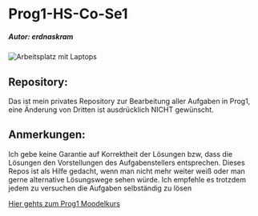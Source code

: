 <html lang="de">
    <div id="title">
        <h1>Prog1-HS-Co-Se1</h1>
        <h5>Autor: erdnaskram</h5>
    </div>
    <div class="inhalt_box">
            <img src="https://images.unsplash.com/photo-1519389950473-47ba0277781c?ixlib=rb-1.2.1&ixid=eyJhcHBfaWQiOjEyMDd9&auto=format&fit=crop&w=2250&q=80" alt="Arbeitsplatz mit Laptops">
            <h2>Repository:</h2>
            <p>Das ist mein privates Repository zur Bearbeitung aller Aufgaben in Prog1, 
            eine Änderung von Dritten ist ausdrücklich NICHT gewünscht.</p>
            <h2>Anmerkungen:</h2>
            <p>Ich gebe keine Garantie auf Korrektheit der Lösungen bzw, dass die Lösungen den Vorstellungen 
            des Aufgabenstellers entsprechen. Dieses Repos ist als Hilfe gedacht, wenn man nicht mehr weiter 
            weiß oder man gerne alternative Lösungswege sehen würde. Ich empfehle es trotzdem jedem zu versuchen die Aufgaben selbständig zu lösen
            </p>
    </div>
    <div id="intern_link">
        <a id="moodelkurs" href="https://moodle.hs-coburg.de/course/view.php?id=6988">
        Hier gehts zum Prog1 Moodelkurs
        </a>
    </div>
</html>
